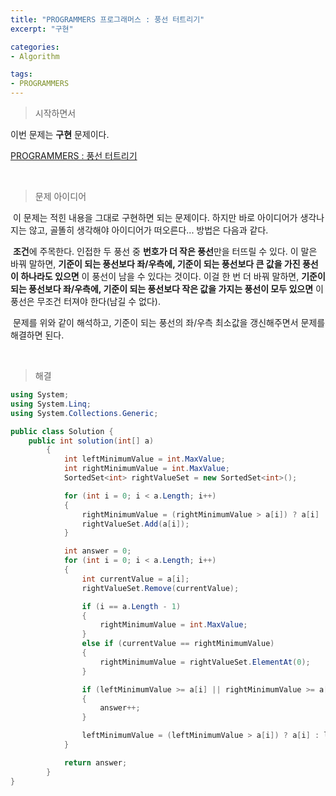 ```yaml
---
title: "PROGRAMMERS 프로그래머스 : 풍선 터트리기"
excerpt: "구현"

categories:
- Algorithm

tags:
- PROGRAMMERS
---
```


> 시작하면서

   이번 문제는 **구현** 문제이다.

[PROGRAMMERS : 풍선 터트리기](https://programmers.co.kr/learn/courses/30/lessons/68646)    

​        

> 문제 아이디어

​	이 문제는 적힌 내용을 그대로 구현하면 되는 문제이다. 하지만 바로 아이디어가 생각나지는 않고, 골똘히 생각해야 아이디어가 떠오른다... 방법은 다음과 같다.

​	**조건**에 주목한다. 인접한 두 풍선 중 **번호가 더 작은 풍선**만을 터뜨릴 수 있다. 이 말은 바꿔 말하면, **기준이 되는 풍선보다 좌/우측에, 기준이 되는 풍선보다 큰 값을 가진 풍선이 하나라도 있으면** 이 풍선이 남을 수 있다는 것이다. 이걸 한 번 더 바꿔 말하면, **기준이 되는 풍선보다  좌/우측에, 기준이 되는 풍선보다 작은 값을 가지는 풍선이 모두 있으면** 이 풍선은 무조건 터져야 한다(남길 수 없다).

​	문제를 위와 같이 해석하고, 기준이 되는 풍선의 좌/우측 최소값을 갱신해주면서 문제를 해결하면 된다.

​    

>해결

```c#
using System;
using System.Linq;
using System.Collections.Generic;

public class Solution {
    public int solution(int[] a)
        {
            int leftMinimumValue = int.MaxValue;
            int rightMinimumValue = int.MaxValue;
            SortedSet<int> rightValueSet = new SortedSet<int>();

            for (int i = 0; i < a.Length; i++)
            {
                rightMinimumValue = (rightMinimumValue > a[i]) ? a[i] : rightMinimumValue;
                rightValueSet.Add(a[i]);
            }

            int answer = 0;
            for (int i = 0; i < a.Length; i++)
            {
                int currentValue = a[i];
                rightValueSet.Remove(currentValue);

                if (i == a.Length - 1)
                {
                    rightMinimumValue = int.MaxValue;
                }
                else if (currentValue == rightMinimumValue)
                {
                    rightMinimumValue = rightValueSet.ElementAt(0);
                }

                if (leftMinimumValue >= a[i] || rightMinimumValue >= a[i])
                {
                    answer++;
                }

                leftMinimumValue = (leftMinimumValue > a[i]) ? a[i] : leftMinimumValue;
            }

            return answer;
        }
}
```
